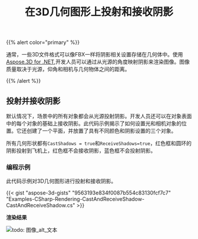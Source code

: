 ﻿---
title: 在3D几何图形上投射和接收阴影
type: docs
weight: 10
url: /zh/net/cast-and-receive-shadows-on-3d-geometries/
description: 通常，一些3D文件格式可以像FBX一样将阴影相关设置存储在几何体中。使用Aspose.3D for .NET，开发者可以通过从光源的视点映射阴影来渲染图像。图像质量取决于光源，仰角和相机与几何物体之间的距离。
---
{{% alert color="primary" %}}

通常，一些3D文件格式可以像FBX一样将阴影相关设置存储在几何体中。使用[Aspose.3D for .NET](https://products.aspose.com/3d/net/),开发人员可以通过从光源的角度映射阴影来渲染图像。图像质量取决于光源，仰角和相机与几何物体之间的距离。

{{% /alert %}}
## **投射并接收阴影**
默认情况下，场景中的所有对象都会从光源投射阴影。开发人员还可以在对象表面中的每个对象的基础上接收阴影。此代码示例揭示了如何设置光和相机对象的位置。它还创建了一个平面，并放置了具有不同颜色和阴影设置的三个对象。

所有几何形状都有`CastShadows = true`和`ReceiveShadows=true`，红色框和圆环的阴影投射到飞机上，红色框不会接收阴影，蓝色框不会投射阴影。
### **编程示例**
此代码示例对3D几何图形进行投射和接收阴影。

{{< gist "aspose-3d-gists" "9563193e834f0087b554c83130fcf7c7" "Examples-CSharp-Rendering-CastAndReceiveShadow-CastAndReceiveShadow.cs" >}}


**渲染结果**

![todo: 图像_alt_文本](cast-and-receive-shadows-on-3d-geometries_1.png)
